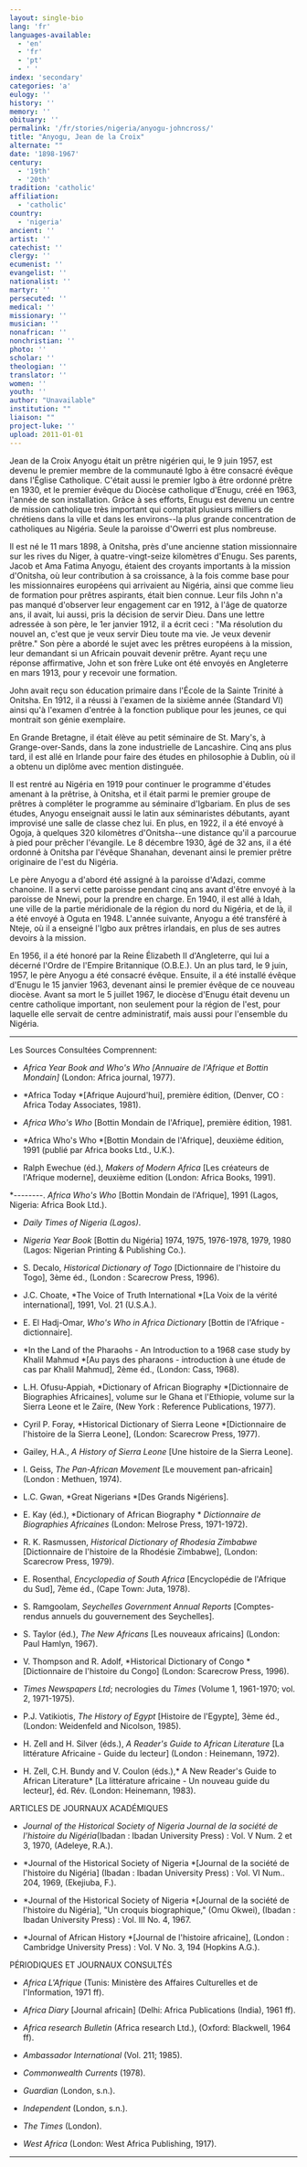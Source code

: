 ```yaml
---
layout: single-bio
lang: 'fr'
languages-available:
  - 'en'
  - 'fr'
  - 'pt'
  - ' '
index: 'secondary'
categories: 'a'
eulogy: ''
history: ''
memory: ''
obituary: ''
permalink: '/fr/stories/nigeria/anyogu-johncross/'
title: "Anyogu, Jean de la Croix"
alternate: ""
date: '1898-1967'
century:
  - '19th'
  - '20th'
tradition: 'catholic'
affiliation:
  - 'catholic'
country:
  - 'nigeria'
ancient: ''
artist: ''
catechist: ''
clergy: ''
ecumenist: ''
evangelist: ''
nationalist: ''
martyr: ''
persecuted: ''
medical: ''
missionary: ''
musician: ''
nonafrican: ''
nonchristian: ''
photo: ''
scholar: ''
theologian: ''
translator: ''
women: ''
youth: ''
author: "Unavailable"
institution: ""
liaison: ""
project-luke: ''
upload: 2011-01-01
---
```




Jean de la Croix Anyogu était un prêtre nigérien qui, le 9 juin 1957, est devenu le premier membre de la communauté Igbo à être consacré évêque dans l'Église Catholique. C'était aussi le premier Igbo à être ordonné prêtre en 1930, et le premier évêque du Diocèse catholique d'Enugu, créé en 1963, l'année de son installation. Grâce à ses efforts, Enugu est devenu un centre de mission catholique très important qui comptait plusieurs milliers de chrétiens dans la ville et dans les environs--la plus grande concentration de catholiques au Nigéria. Seule la paroisse d'Owerri est plus nombreuse.

Il est né le 11 mars 1898, à Onitsha, près d'une ancienne station missionnaire sur les rives du Niger, à quatre-vingt-seize kilomètres d'Enugu. Ses parents, Jacob et Ama Fatima Anyogu, étaient des croyants importants à la mission d'Onitsha, où leur contribution à sa croissance, à la fois comme base pour les missionnaires européens qui arrivaient au Nigéria, ainsi que comme lieu de formation pour prêtres aspirants, était bien connue. Leur fils John n'a pas manqué d'observer leur engagement car en 1912, à l'âge de quatorze ans, il avait, lui aussi, pris la décision de servir Dieu. Dans une lettre adressée à son père, le 1er janvier 1912, il a écrit ceci : "Ma résolution du nouvel an, c'est que je veux servir Dieu toute ma vie. Je veux devenir prêtre." Son père a abordé le sujet avec les prêtres européens à la mission, leur demandant si un Africain pouvait devenir prêtre. Ayant reçu une réponse affirmative, John et son frère Luke ont été envoyés en Angleterre en mars 1913, pour y recevoir une formation.

John avait reçu son éducation primaire dans l'École de la Sainte Trinité à Onitsha. En 1912, il a réussi à l'examen de la sixième année (Standard VI) ainsi qu'à l'examen d'entrée à la fonction publique pour les jeunes, ce qui montrait son génie exemplaire.

En Grande Bretagne, il était élève au petit séminaire de St. Mary's, à Grange-over-Sands, dans la zone industrielle de Lancashire. Cinq ans plus tard, il est allé en Irlande pour faire des études en philosophie à Dublin, où il a obtenu un diplôme avec mention distinguée.

Il est rentré au Nigéria en 1919 pour continuer le programme d'études amenant à la prêtrise, à Onitsha, et il était parmi le premier groupe de prêtres à compléter le programme au séminaire d'Igbariam. En plus de ses études, Anyogu enseignait aussi le latin aux séminaristes débutants, ayant improvisé une salle de classe chez lui. En plus, en 1922, il a été envoyé à Ogoja, à quelques 320 kilomètres d'Onitsha--une distance qu'il a parcourue à pied pour prêcher l'évangile.  Le 8 décembre 1930, âgé de 32 ans, il a été ordonné à Onitsha par l'évêque Shanahan, devenant ainsi le premier prêtre originaire de l'est du Nigéria.

Le père Anyogu a d'abord été assigné à la paroisse d'Adazi, comme chanoine. Il a servi cette paroisse pendant cinq ans avant d'être envoyé à la paroisse de Nnewi, pour la prendre en charge. En 1940, il est allé à Idah, une ville de la partie méridionale de la région du nord du Nigéria, et de là, il a été envoyé à Oguta en 1948. L'année suivante, Anyogu a été transféré à Nteje, où il a enseigné l'Igbo aux prêtres irlandais, en plus de ses autres devoirs à la mission.

En 1956, il a été honoré par la Reine Élizabeth II d'Angleterre, qui lui a décerné l'Ordre de l'Empire Britannique (O.B.E.). Un an plus tard, le 9 juin, 1957, le père Anyogu a été consacré évêque. Ensuite, il a été installé évêque d'Enugu le 15 janvier 1963, devenant ainsi le premier évêque de ce nouveau diocèse. Avant sa mort le 5 juillet 1967, le diocèse d'Enugu était devenu un centre catholique important, non seulement pour la région de l'est, pour laquelle elle servait de centre administratif, mais aussi pour l'ensemble du Nigéria.



---

Les Sources Consultées Comprennent:

* *Africa Year Book and Who's Who [Annuaire de l'Afrique et Bottin Mondain]* (London: Africa journal, 1977).

* *Africa Today *[Afrique Aujourd'hui], première édition, (Denver, CO : Africa Today Associates, 1981).

* *Africa Who's Who* [Bottin Mondain de l'Afrique], première édition, 1981.

* *Africa Who's Who *[Bottin Mondain de l'Afrique], deuxième édition, 1991 (publié par Africa books Ltd., U.K.).

* Ralph Ewechue (éd.), *Makers of Modern Africa* [Les créateurs de l'Afrique moderne], deuxième edition (London: Africa Books, 1991).

*--------. *Africa Who's Who* [Bottin Mondain de l'Afrique], 1991 (Lagos, Nigeria: Africa Book Ltd.).
* *Daily Times of Nigeria (Lagos)*.

* *Nigeria Year Book* [Bottin du Nigéria] 1974, 1975, 1976-1978, 1979, 1980 (Lagos: Nigerian Printing & Publishing Co.).

* S. Decalo, *Historical Dictionary  of Togo* [Dictionnaire de l'histoire du Togo], 3ème éd., (London : Scarecrow Press, 1996).

* J.C. Choate, *The Voice of Truth International *[La Voix de la vérité international], 1991, Vol. 21 (U.S.A.).

* E. El Hadj-Omar, *Who's Who in Africa Dictionary* [Bottin de l'Afrique - dictionnaire].

* *In the Land of the Pharaohs - An Introduction to a 1968 case study by Khalil Mahmud *[Au pays des pharaons - introduction à une étude de cas par Khalil Mahmud], 2ème éd., (London: Cass, 1968).

* L.H. Ofusu-Appiah, *Dictionary of African Biography *[Dictionnaire de Biographies Africaines], volume sur le Ghana et l'Ethiopie, volume sur la Sierra Leone et le Zaïre, (New York : Reference Publications, 1977).

* Cyril P. Foray, *Historical Dictionary of Sierra Leone *[Dictionnaire de l'histoire de la Sierra Leone], (London: Scarecrow Press, 1977).

* Gailey, H.A., *A History of Sierra Leone* [Une histoire de la Sierra Leone].

* I. Geiss, *The Pan-African Movement* [Le mouvement pan-africain] (London : Methuen, 1974).

* L.C. Gwan, *Great Nigerians *[Des Grands Nigériens].

* E. Kay (éd.), *Dictionary of African Biography * _Dictionnaire de Biographies Africaines_ (London: Melrose Press, 1971-1972).

* R. K. Rasmussen, *Historical Dictionary of Rhodesia Zimbabwe* [Dictionnaire de l'histoire de la Rhodésie Zimbabwe], (London: Scarecrow Press, 1979).

* E. Rosenthal, *Encyclopedia of South Africa* [Encyclopédie de l'Afrique du Sud], 7ème éd., (Cape Town: Juta, 1978).

* S. Ramgoolam, *Seychelles Government Annual Reports* [Comptes-rendus annuels du gouvernement des Seychelles].

* S. Taylor (éd.), *The New Africans* [Les nouveaux africains] (London: Paul Hamlyn, 1967).

* V. Thompson and R. Adolf, *Historical Dictionary of Congo *[Dictionnaire de l'histoire du Congo] (London: Scarecrow Press, 1996).

* *Times Newspapers Ltd*; necrologies du *Times* (Volume 1, 1961-1970; vol. 2, 1971-1975).

* P.J. Vatikiotis, *The History of Egypt* [Histoire de l'Egypte], 3ème éd., (London: Weidenfeld and Nicolson, 1985).

* H. Zell and H. Silver (éds.), *A Reader's Guide to African Literature* [La littérature Africaine - Guide du lecteur] (London : Heinemann, 1972).

* H. Zell, C.H. Bundy and V. Coulon (éds.),* A New Reader's Guide to African Literature* [La littérature africaine - Un nouveau guide du lecteur], éd. Rév. (London: Heinemann, 1983).

ARTICLES DE JOURNAUX ACAD&Eacute;MIQUES

* *Journal of the Historical Society of Nigeria*  _Journal de la société de l'histoire du Nigéria_(Ibadan : Ibadan University Press) : Vol. V Num. 2 et 3, 1970, (Adeleye, R.A.).

* *Journal of the Historical Society of Nigeria *[Journal de la société de l'histoire du Nigéria] (Ibadan : Ibadan University Press) : Vol. VI Num.. 204, 1969, (Ekejiuba, F.).

* *Journal of the Historical Society of Nigeria *[Journal de la société de l'histoire du Nigéria], "Un croquis biographique," (Omu Okwei), (Ibadan : Ibadan University Press) : Vol. III No. 4, 1967.

* *Journal of African History *[Journal de l'histoire africaine], (London : Cambridge University Press) : Vol. V No. 3, 194 (Hopkins A.G.).

P&Eacute;RIODIQUES ET JOURNAUX CONSULT&Eacute;S

* *Africa* _L'Afrique_ (Tunis: Ministère des Affaires Culturelles et de l'Information, 1971 ff).

* *Africa Diary* [Journal africain] (Delhi: Africa Publications (India), 1961 ff).

* *Africa research Bulletin* (Africa research Ltd.), (Oxford: Blackwell, 1964 ff).

* *Ambassador International* (Vol. 211; 1985).

* *Commonwealth Currents* (1978).

* *Guardian* (London, s.n.).

* *Independent* (London, s.n.).

* *The Times* (London).

* *West Africa* (London: West Africa Publishing, 1917).

---
